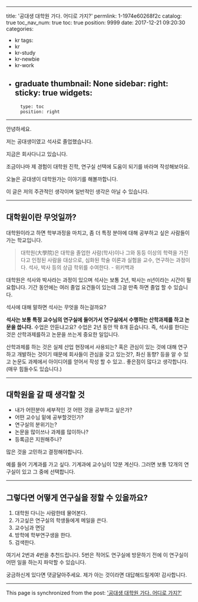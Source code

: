
---
title: '공대생 대학원 가다. 어디로 가지?'
permlink: 1-1974e60268f2c
catalog: true
toc_nav_num: true
toc: true
position: 9999
date: 2017-12-21 09:20:30
categories:
- kr
tags:
- kr
- kr-study
- kr-newbie
- kr-work
- graduate
thumbnail: None
sidebar:
    right:
        sticky: true
widgets:
    -
        type: toc
        position: right
---


안녕하세요.

저는 공대생이였고 석사로 졸업했습니다.

지금은 회사다니고 있습니다.

조금이나마 제 경험이 대학원 진학, 연구실 선택에 도움이 되기를 바라며 작성해보아요.

오늘은 공대생이 대학원가는 이야기를 해볼까합니다.

이 글은 저의 주관적인 생각이며 일반적인 생각은 아닐 수 있습니다.

<hr />

<h2>대학원이란 무엇일까?</h2>
대학원이라고 하면 학부과정을 마치고,
좀 더 특정 분야에 대해 공부하고 싶은 사람들이 가는 학교입니다.
<blockquote>대학원(大學院)은 대학을 졸업한 사람(학사)이나 그와 동등 이상의 학력을 가진다고 인정된 사람을 대상으로, 심화된 학술 이론과 실험을 교수, 연구하는 과정이다. 석사, 박사 등의 상급 학위를 수여한다.
- 위키백과</blockquote>
대학원은 석사와 박사라는 과정이 있으며
석사는 보통 2년, 박사는 n년이라는 시간이 필요합니다.
기간 동안에는 여러 졸업 요건들이 있는데 그걸 만족 하면 졸업 할 수 있습니다.

석사에 대해 말하면
석사는 무엇을 하는걸까요?

<strong>석사는 보통 특정 교수님의 연구실에 들어가서</strong>
<strong>연구실에서 수행하는 산학과제를 하고 논문을 씁니다.</strong>
수업은 안듣냐고요?
수업은 2년 동안 딱 8개 듣습니다.
즉, 석사를 한다는 것은 산학과제를하고 논문을 쓰는게
중요한 일입니다.

산학과제를 하는 것은 실제 산업 현장에서 사용되는?
혹은 관심이 있는 것에 대해 연구하고 개발하는 것이기 때문에
회사들이 관심을 갖고 있는것?, 촤신 동향? 등을 알 수 있고
논문도 과제에서 아이디어를 얻어서 작성 할 수 있고..
좋은점이 많다고 생각합니다. (매우 힘들수도 있습니다.)

<hr />

<h2>대학원을 갈 때 생각할 것</h2>
<ul>
 	<li>내가 어떤분야 세부적인 것 어떤 것을 공부하고 싶은가?</li>
 	<li>어떤 교수님 밑에 공부할것인가?</li>
 	<li>연구실의 분위기는?</li>
 	<li>논문을 많이쓰나 과제를 많이하나?</li>
 	<li>등록금은 지원해주나?</li>
</ul>
많은 것을 고민하고 결정해야합니다.

예를 들어 기계과를 가고 싶다.
기계과에 교수님이 12분 계신다.
그러면 보통 12개의 연구실이 있고 그 중에 선택합니다.

<hr />

<h2>그렇다면 어떻게 연구실을 정할 수 있을까요?</h2>
<ol>
 	<li>대학원 다니는 사람한테 물어본다.</li>
 	<li>가고싶은 연구실의 학생들에게 메일을 쓴다.</li>
 	<li>교수님과 면담</li>
 	<li>방학에 학부연구생을 한다.</li>
 	<li>검색한다.</li>
</ol>
여기서 2번과 4번을 추천드립니다.
5번은 적어도 연구실에 방문하기 전에 이 연구실이 어떤 일을 하는지 파악할 수 있습니다.

궁금하신게 있다면 댓글달아주세요.
제가 아는 것이라면 대답해드릴게여!
감사합니다.

- - -

This page is synchronized from the post: ['공대생 대학원 가다. 어디로 가지?'](https://steemit.com/@jacobyu/1-1974e60268f2c)
